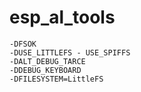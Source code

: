 # esp_al_tools


	-DFSOK
	-DUSE_LITTLEFS - USE_SPIFFS
	-DALT_DEBUG_TARCE
	-DDEBUG_KEYBOARD
	-DFILESYSTEM=LittleFS